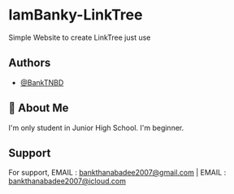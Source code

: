 
# IamBanky-LinkTree

Simple Website to create LinkTree just use 

## Authors

- [@BankTNBD](https://github.com/BankTNBD/)

  
## 🚀 About Me
I'm only student in Junior High School.
I'm beginner.
  
## Support

For support, EMAIL : bankthanabadee2007@gmail.com | EMAIL : bankthanabadee2007@icloud.com

  
